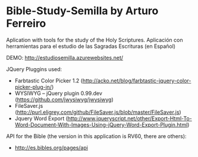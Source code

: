 # Bible-Study-Semilla by Arturo Ferreiro
Aplication with tools for the study of the Holy Scriptures. Aplicación con herramientas para el estudio de las Sagradas Escrituras (en Español)

DEMO: http://estudiosemilla.azurewebsites.net/

JQuery Pluggins used:
* Farbtastic Color Picker 1.2  (http://acko.net/blog/farbtastic-jquery-color-picker-plug-in/)
* WYSIWYG – jQuery plugin 0.99.dev  (https://github.com/jwysiwyg/jwysiwyg)
* FileSaver.js   (http://purl.eligrey.com/github/FileSaver.js/blob/master/FileSaver.js)
* Jquery Word Export (http://www.jqueryscript.net/other/Export-Html-To-Word-Document-With-Images-Using-jQuery-Word-Export-Plugin.html)

API for the Bible (the version in this application is RV60, there are others):
* http://es.bibles.org/pages/api
